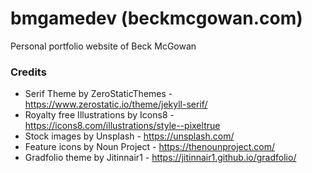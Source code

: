 # bmgamedev (beckmcgowan.com)

Personal portfolio website of Beck McGowan

### Credits

- Serif Theme by ZeroStaticThemes - https://www.zerostatic.io/theme/jekyll-serif/
- Royalty free Illustrations by Icons8 - https://icons8.com/illustrations/style--pixeltrue
- Stock images by Unsplash - https://unsplash.com/
- Feature icons by Noun Project - https://thenounproject.com/
- Gradfolio theme by Jitinnair1 - https://jitinnair1.github.io/gradfolio/